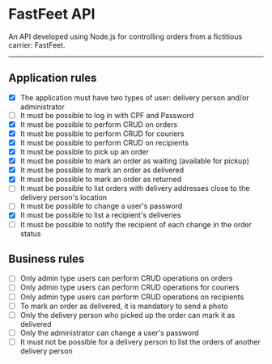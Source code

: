 # FastFeet API

An API developed using Node.js for controlling orders from a fictitious carrier: FastFeet.

---

## Application rules

- [x] The application must have two types of user: delivery person and/or administrator
- [ ] It must be possible to log in with CPF and Password
- [x] It must be possible to perform CRUD on orders
- [x] It must be possible to perform CRUD for couriers
- [x] It must be possible to perform CRUD on recipients
- [x] It must be possible to pick up an order
- [x] It must be possible to mark an order as waiting (available for pickup)
- [x] It must be possible to mark an order as delivered
- [x] It must be possible to mark an order as returned
- [ ] It must be possible to list orders with delivery addresses close to the delivery person's location
- [ ] It must be possible to change a user's password
- [x] It must be possible to list a recipient's deliveries
- [ ] It must be possible to notify the recipient of each change in the order status

## Business rules

- [ ] Only admin type users can perform CRUD operations on orders
- [ ] Only admin type users can perform CRUD operations for couriers
- [ ] Only admin type users can perform CRUD operations on recipients
- [ ] To mark an order as delivered, it is mandatory to send a photo
- [ ] Only the delivery person who picked up the order can mark it as delivered
- [ ] Only the administrator can change a user's password
- [ ] It must not be possible for a delivery person to list the orders of another delivery person
